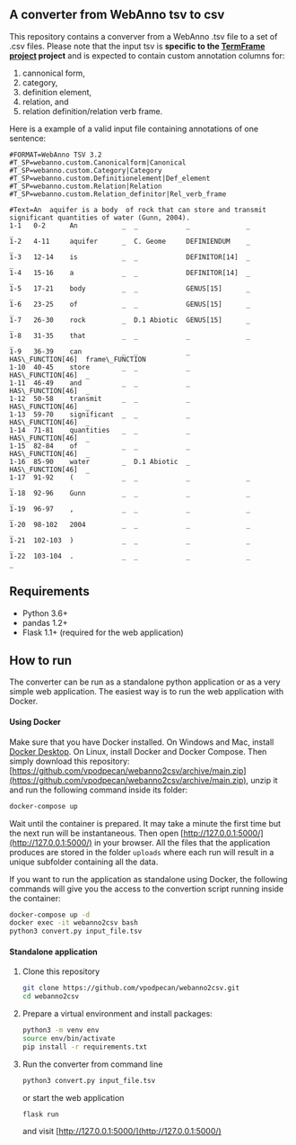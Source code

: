 ## A converter from WebAnno tsv to csv

This repository contains a converver from a WebAnno .tsv file to a set of .csv files.
Please note that the input tsv is **specific to the [TermFrame project](https://termframe.ff.uni-lj.si/) project** and is expected to contain custom annotation columns for:

1.  cannonical form,
2.  category,
3.  definition element,
4.  relation, and
5.  relation definition/relation verb frame.

Here is a example of a valid input file containing annotations of one sentence:

```
#FORMAT=WebAnno TSV 3.2
#T_SP=webanno.custom.Canonicalform|Canonical
#T_SP=webanno.custom.Category|Category
#T_SP=webanno.custom.Definitionelement|Def_element
#T_SP=webanno.custom.Relation|Relation
#T_SP=webanno.custom.Relation_definitor|Rel_verb_frame

#Text=An  aquifer is a body  of rock that can store and transmit significant quantities of water (Gunn, 2004).
1-1   0-2      An           _  _            _              _                  _                
1-2   4-11     aquifer      _  C. Geome     DEFINIENDUM    _                  _                
1-3   12-14    is           _  _            DEFINITOR[14]  _                  _                
1-4   15-16    a            _  _            DEFINITOR[14]  _                  _                
1-5   17-21    body         _  _            GENUS[15]      _                  _                
1-6   23-25    of           _  _            GENUS[15]      _                  _                
1-7   26-30    rock         _  D.1 Abiotic  GENUS[15]      _                  _                
1-8   31-35    that         _  _            _              _                  _                
1-9   36-39    can          _  _            _              HAS\_FUNCTION[46]  frame\_FUNCTION  
1-10  40-45    store        _  _            _              HAS\_FUNCTION[46]  _                
1-11  46-49    and          _  _            _              HAS\_FUNCTION[46]  _                
1-12  50-58    transmit     _  _            _              HAS\_FUNCTION[46]  _                
1-13  59-70    significant  _  _            _              HAS\_FUNCTION[46]  _                
1-14  71-81    quantities   _  _            _              HAS\_FUNCTION[46]  _                
1-15  82-84    of           _  _            _              HAS\_FUNCTION[46]  _                
1-16  85-90    water        _  D.1 Abiotic  _              HAS\_FUNCTION[46]  _                
1-17  91-92    (            _  _            _              _                  _                
1-18  92-96    Gunn         _  _            _              _                  _                
1-19  96-97    ,            _  _            _              _                  _                
1-20  98-102   2004         _  _            _              _                  _                
1-21  102-103  )            _  _            _              _                  _                
1-22  103-104  .            _  _            _              _                  _                
```


## Requirements

-  Python 3.6+
-  pandas 1.2+
-  Flask 1.1+ (required for the web application)

## How to run

The converter can be run as a standalone python application or as a very simple web application.
The easiest way is to run the web application with Docker.


#### Using Docker

Make sure that you have Docker installed. On Windows and Mac, install [Docker Desktop](https://www.docker.com/products/docker-desktop). On Linux, install Docker and Docker Compose. Then simply download this repository:
[https://github.com/vpodpecan/webanno2csv/archive/main.zip](https://github.com/vpodpecan/webanno2csv/archive/main.zip), unzip it and run the following command inside its folder:
   ```bash
   docker-compose up
   ```

Wait until the container is prepared. It may take a minute the first time but the next run will be instantaneous. Then open [http://127.0.0.1:5000/](http://127.0.0.1:5000/) in your browser. All the files that the application produces are stored in the folder `uploads` where each run will result in a unique subfolder containing all the data.

If you want to run the application as standalone using Docker, the following commands will give you the access to the convertion script running inside the container:
   ```bash
   docker-compose up -d
   docker exec -it webanno2csv bash
   python3 convert.py input_file.tsv
   ```


#### Standalone application

1. Clone this repository
   ```bash
   git clone https://github.com/vpodpecan/webanno2csv.git
   cd webanno2csv
   ```

2. Prepare a virtual environment and install packages:
    ```bash
    python3 -m venv env
    source env/bin/activate
    pip install -r requirements.txt
    ```

3. Run the converter from command line
   ```bash
   python3 convert.py input_file.tsv
   ```
   or start the web application
   ```bash
   flask run
   ```
   and visit [http://127.0.0.1:5000/](http://127.0.0.1:5000/)
